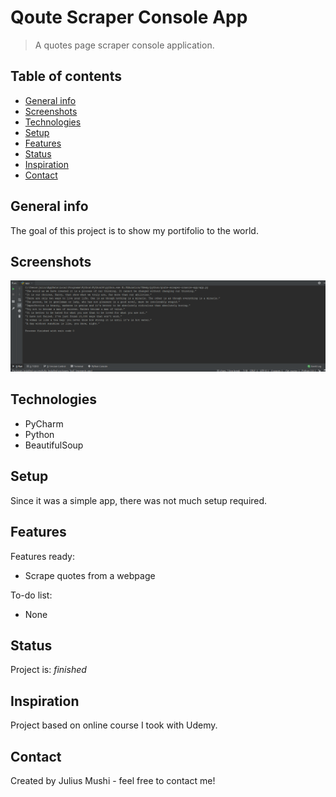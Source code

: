 # Qoute Scraper Console App
> A quotes page scraper console application.

## Table of contents
* [General info](#general-info)
* [Screenshots](#screenshots)
* [Technologies](#technologies)
* [Setup](#setup)
* [Features](#features)
* [Status](#status)
* [Inspiration](#inspiration)
* [Contact](#contact)

## General info
The goal of this project is to show my portifolio to the world.

## Screenshots
![Quote Scraper App](./QuoteScraper.PNG)

## Technologies
* PyCharm
* Python
* BeautifulSoup

## Setup
Since it was a simple app, there was not much setup required.

## Features
Features ready:
* Scrape quotes from a webpage

To-do list:
* None

## Status
Project is: _finished_

## Inspiration
Project based on online course I took with Udemy.

## Contact
Created by Julius Mushi - feel free to contact me!
